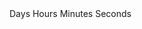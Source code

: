 

<!---
KawtherAI/KawtherAI is a ✨ special ✨ repository because its `README.md` (this file) appears on your GitHub profile.
You can click the Preview link to take a look at your changes.
--->
<!DOCTYPE html>
<html lang="en">
<head>
    <meta charset="UTF-8">
    <meta name="viewport" content="width=device-width, initial-scale=1.0">
    <title>Countdown Timer</title>
    <link rel="stylesheet" href="styles.css">
</head>
<body>
    <div id="countdown">
        <span id="days"></span> Days 
        <span id="hours"></span> Hours 
        <span id="minutes"></span> Minutes 
        <span id="seconds"></span> Seconds
    </div>
    <script src="script.js"></script>
</body>
</html>
